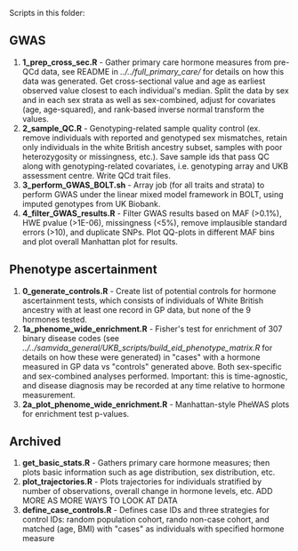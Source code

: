 Scripts in this folder:

## GWAS
1. **1_prep_cross_sec.R** - Gather primary care hormone measures from pre-QCd data, see README in *../../full_primary_care/* for details on how this data was generated. Get cross-sectional value and age as earliest observed value closest to each individual's median. Split the data by sex and in each sex strata as well as sex-combined, adjust for covariates (age, age-squared), and rank-based inverse normal transform the values. 
2. **2_sample_QC.R** - Genotyping-related sample quality control (ex. remove individuals with reported and genotyped sex mismatches, retain only individuals in the white British ancestry subset, samples with poor heterozygosity or missingness, etc.). Save sample ids that pass QC along with genotyping-related covariates, i.e. genotyping array and UKB assessment centre. Write QCd trait files. 
3. **3_perform_GWAS_BOLT.sh** - Array job (for all traits and strata) to perform GWAS under the linear mixed model framework in BOLT, using imputed genotypes from UK Biobank.
4. **4_filter_GWAS_results.R** - Filter GWAS results based on MAF (>0.1%), HWE pvalue (>1E-06), missingness (<5%), remove implausible standard errors (>10), and duplicate SNPs. Plot QQ-plots in different MAF bins and plot overall Manhattan plot for results.

## Phenotype ascertainment
1. **0_generate_controls.R** - Create list of potential controls for hormone ascertainment tests, which consists of individuals of White British ancestry with at least one record in GP data, but none of the 9 hormones tested.
2. **1a_phenome_wide_enrichment.R** - Fisher's test for enrichment of 307 binary disease codes (see *../../samvida_general/UKB_scripts/build_eid_phenotype_matrix.R* for details on how these were generated) in "cases" with a hormone measured in GP data vs "controls" generated above. Both sex-specific and sex-combined analyses performed. Important: this is time-agnostic, and disease diagnosis may be recorded at any time relative to hormone measurement.
3. **2a_plot_phenome_wide_enrichment.R** - Manhattan-style PheWAS plots for enrichment test p-values.

## Archived
1. **get_basic_stats.R** - Gathers primary care hormone measures; then plots basic information such as age distribution, sex distribution, etc.
2. **plot_trajectories.R** - Plots trajectories for individuals stratified by number of observations, overall change in hormone levels, etc. ADD MORE AS MORE WAYS TO LOOK AT DATA
3. **define_case_controls.R** - Defines case IDs and three strategies for control IDs: random population cohort, rando non-case cohort, and matched (age, BMI) with "cases" as individuals with specified hormone measure